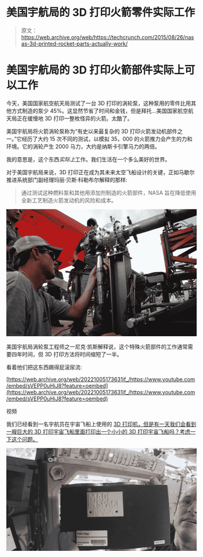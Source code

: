 # 美国宇航局的 3D 打印火箭零件实际工作 

> 原文：<https://web.archive.org/web/https://techcrunch.com/2015/08/26/nasas-3d-printed-rocket-parts-actually-work/>

# 美国宇航局的 3D 打印火箭部件实际上可以工作

今天，美国国家航空航天局测试了一台 3D 打印的涡轮泵，这种泵用的零件比用其他方式制造的泵少 45%。这显然节省了时间和金钱，但是拜托…美国国家航空航天局正在缓慢地 3D 打印一整枚怪异的火箭。太酷了。

美国宇航局将火箭涡轮泵称为“有史以来最复杂的 3D 打印火箭发动机部件之一。”它经历了大约 15 次不同的测试，以模拟 35，000 的火箭推力会产生的力和环境。它的涡轮产生 2000 马力，大约是纳斯卡引擎马力的两倍。

我的意思是，这个东西*实际上*工作。我们生活在一个多么美好的世界。

对于美国宇航局来说，3D 打印正在成为其未来太空飞船设计的关键，正如马歇尔推进系统部门副经理玛丽·贝斯·科勒布尔解释的那样:

> 通过测试这种燃料泵和其他用添加剂制造的火箭部件，NASA 旨在降低使用全新工艺制造火箭发动机的风险和成本。

![06192015-027 (1)](img/6bc3264cccb7ff5b5aabfced0a6edaf9.png)

美国宇航局涡轮泵工程师之一尼克·凯斯解释说，这个特殊火箭部件的工作通常需要四年时间，但 3D 打印方法将时间缩短了一半。

看着他们把这东西踢得屁滚尿流:

[https://web.archive.org/web/20221005173631if_/https://www.youtube.com/embed/sVEPP0uHiJ8?feature=oembed](https://web.archive.org/web/20221005173631if_/https://www.youtube.com/embed/sVEPP0uHiJ8?feature=oembed)

视频

我们已经看到一名宇航员在宇宙飞船上使用的 [3D 打印机，但是有一天我们会看到一艘巨大的 3D 打印宇宙飞船里面打印出一个小小的 3D 打印宇宙飞船吗？考虑一下这个问题。](https://web.archive.org/web/20221005173631/https://beta.techcrunch.com/2014/11/25/this-is-the-first-thing-to-be-3d-printed-in-space/)

![print-head](img/f6beaa90f4ee751d76fea1eeb15841c2.png)